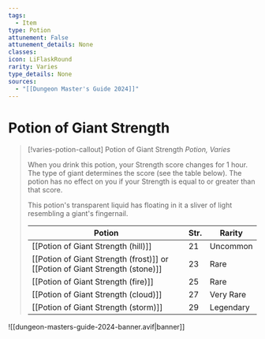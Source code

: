 ```yaml
---
tags:
  - Item
type: Potion
attunement: False
attunement_details: None
classes:
icon: LiFlaskRound
rarity: Varies
type_details: None
sources: 
  - "[[Dungeon Master's Guide 2024]]"
---
```

# Potion of Giant Strength
>[!varies-potion-callout] Potion of Giant Strength
>_Potion, Varies_
>
>When you drink this potion, your Strength score changes for 1 hour. The type of giant determines the score (see the table below). The potion has no effect on you if your Strength is equal to or greater than that score.
>
>This potion's transparent liquid has floating in it a sliver of light resembling a giant's fingernail.
>
>|Potion|Str.|Rarity|
>|---|---|---|
>|[[Potion of Giant Strength (hill)]]|21|Uncommon|
>|[[Potion of Giant Strength (frost)]] or [[Potion of Giant Strength (stone)]]|23|Rare|
>|[[Potion of Giant Strength (fire)]]|25|Rare|
>|[[Potion of Giant Strength (cloud)]]|27|Very Rare|
>|[[Potion of Giant Strength (storm)]]|29|Legendary|
>


![[dungeon-masters-guide-2024-banner.avif|banner]]